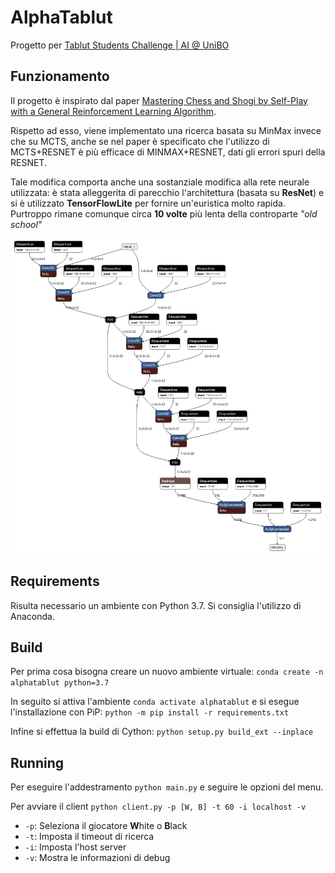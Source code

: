# AlphaTablut

Progetto per [Tablut Students Challenge | AI @ UniBO](http://ai.unibo.it/games/boardgamecompetition/tablut)

## Funzionamento
Il progetto è inspirato dal paper [Mastering Chess and Shogi by Self-Play with a General Reinforcement Learning Algorithm](https://arxiv.org/abs/1712.01815). 

Rispetto ad esso, viene implementato una ricerca basata su MinMax invece che su MCTS, anche se nel paper è specificato che l'utilizzo di MCTS+RESNET è più efficace di MINMAX+RESNET, dati gli errori spuri della RESNET.

Tale modifica comporta anche una sostanziale modifica alla rete neurale utilizzata: è stata alleggerita di parecchio l'architettura (basata su **ResNet**) e si è utilizzato **TensorFlowLite** per fornire un'euristica molto rapida. Purtroppo rimane comunque circa **10 volte** più lenta della controparte _"old school"_

![Network](/images/network.png)

## Requirements

Risulta necessario un ambiente con Python 3.7. Si consiglia l'utilizzo di Anaconda.

## Build

Per prima cosa bisogna creare un nuovo ambiente virtuale: ```conda create -n alphatablut python=3.7```

In seguito si attiva l'ambiente ```conda activate alphatablut``` e si esegue l'installazione con PiP: ```python -m pip install -r requirements.txt```

Infine si effettua la build di Cython: ```python setup.py build_ext --inplace```

## Running

Per eseguire l'addestramento ```python main.py``` e seguire le opzioni del menu.

Per avviare il client ```python client.py -p [W, B] -t 60 -i localhost -v```

* ```-p```: Seleziona il giocatore **W**hite o **B**lack
* ```-t```: Imposta il timeout di ricerca
* ```-i```: Imposta l'host server
* ```-v```: Mostra le informazioni di debug

